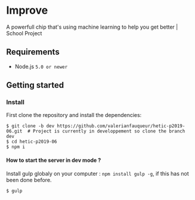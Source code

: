 # Improve
A powerfull chip that's using machine learning to help you get better | School Project

## Requirements
- Node.js `5.0 or newer`

## Getting started

### Install

First clone the repository and install the dependencies:

```shell
$ git clone -b dev https://github.com/valerianfauqueur/hetic-p2019-06.git  # Project is currently in developpement so clone the branch dev
$ cd hetic-p2019-06
$ npm i                        
```

#### How to start the server in dev mode ?

Install gulp globaly on your computer : `npm install gulp -g`, if this has not been done before.

```shell
$ gulp                
```
